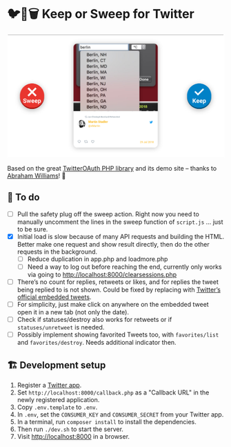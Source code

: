 # 🐦🔀🗑️ Keep or Sweep for Twitter

![](images/screenshot.png)

Based on the great [TwitterOAuth PHP library](https://twitteroauth.com) and its demo site – thanks to [Abraham Williams](https://abrah.am)! 🎉

## 📑 To do
- [ ] Pull the safety plug off the sweep action. Right now you need to manually uncomment the lines in the sweep function of `script.js` … just to be sure.
- [x] Initial load is slow because of many API requests and building the HTML. Better make one request and show result directly, then do the other requests in the background.
    - [ ] Reduce duplication in app.php and loadmore.php
    - [ ] Need a way to log out before reaching the end, currently only works via going to [http://localhost:8000/clearsessions.php](http://localhost:8000/clearsessions.php)
- [ ] There’s no count for replies, retweets or likes, and for replies the tweet being replied to is not shown. Could be fixed by replacing [<twitter-status>](https://github.com/abraham/twitter-status) with [Twitter’s official embedded tweets](https://developer.twitter.com/en/docs/twitter-for-websites/embedded-tweets/overview.html).
- [ ] For simplicity, just make click on anywhere on the embedded tweet open it in a new tab (not only the date).
- [ ] Check if statuses/destroy also works for retweets or if `statuses/unretweet` is needed.
- [ ] Possibly implement showing favorited Tweets too, with `favorites/list` and `favorites/destroy`. Needs additional indicator then.

## 🏗 Development setup
1. Register a [Twitter app](https://apps.twitter.com).
2. Set `http://localhost:8000/callback.php` as a "Callback URL" in the newly registered application.
3. Copy `.env.template` to `.env`.
4. In `.env`, set the `CONSUMER_KEY` and `CONSUMER_SECRET` from your Twitter app.
5. In a terminal, run `composer install` to install the dependencies.
6. Then run `./dev.sh` to start the server.
7. Visit [http://localhost:8000](http://localhost:8000) in a browser.
